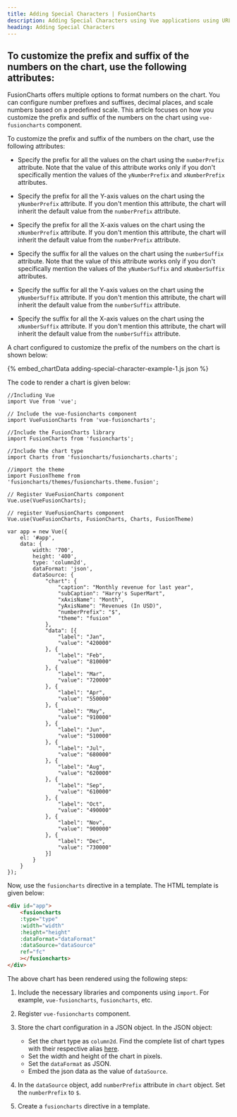 ```yaml
---
title: Adding Special Characters | FusionCharts
description: Adding Special Characters using Vue applications using URLs with FusionCharts, optimizing data presentation. Enhance charts with easy data integration!
heading: Adding Special Characters
---
```


## To customize the prefix and suffix of the numbers on the chart, use the following attributes:

FusionCharts offers multiple options to format numbers on the chart. You can configure number prefixes and suffixes, decimal places, and scale numbers based on a predefined scale. This article focuses on how you customize the prefix and suffix of the numbers on the chart using `vue-fusioncharts` component.

To customize the prefix and suffix of the numbers on the chart, use the following attributes:

* Specify the prefix for all the values on the chart using the `numberPrefix` attribute. Note that the value of this attribute works only if you don't specifically mention the values of the `yNumberPrefix` and `xNumberPrefix` attributes.

* Specify the prefix for all the Y-axis values on the chart using the `yNumberPrefix` attribute. If you don't mention this attribute, the chart will inherit the default value from the `numberPrefix` attribute.

* Specify the prefix for all the X-axis values on the chart using the `xNumberPrefix` attribute. If you don't mention this attribute, the chart will inherit the default value from the `numberPrefix` attribute.

* Specify the suffix for all the values on the chart using the `numberSuffix` attribute. Note that the value of this attribute works only if you don't specifically mention the values of the `yNumberSuffix` and `xNumberSuffix` attributes.

* Specify the suffix for all the Y-axis values on the chart using the `yNumberSuffix` attribute. If you don't mention this attribute, the chart will inherit the default value from the `numberSuffix` attribute.

* Specify the suffix for all the X-axis values on the chart using the `xNumberSuffix` attribute. If you don't mention this attribute, the chart will inherit the default value from the `numberSuffix` attribute.

A chart configured to customize the prefix of the numbers on the chart is shown below:

{% embed_chartData adding-special-character-example-1.js json %}

The code to render a chart is given below:

```
//Including Vue
import Vue from 'vue';

// Include the vue-fusioncharts component
import VueFusionCharts from 'vue-fusioncharts';

//Include the FusionCharts library
import FusionCharts from 'fusioncharts';

//Include the chart type
import Charts from 'fusioncharts/fusioncharts.charts';

//import the theme
import FusionTheme from 'fusioncharts/themes/fusioncharts.theme.fusion';

// Register VueFusionCharts component
Vue.use(VueFusionCharts);

// register VueFusionCharts component
Vue.use(VueFusionCharts, FusionCharts, Charts, FusionTheme)

var app = new Vue({
    el: '#app',
    data: {
        width: '700',
        height: '400',
        type: 'column2d',
        dataFormat: 'json',
        dataSource: {
            "chart": {
                "caption": "Monthly revenue for last year",
                "subCaption": "Harry's SuperMart",
                "xAxisName": "Month",
                "yAxisName": "Revenues (In USD)",
                "numberPrefix": "$",
                "theme": "fusion"
            },
            "data": [{
                "label": "Jan",
                "value": "420000"
            }, {
                "label": "Feb",
                "value": "810000"
            }, {
                "label": "Mar",
                "value": "720000"
            }, {
                "label": "Apr",
                "value": "550000"
            }, {
                "label": "May",
                "value": "910000"
            }, {
                "label": "Jun",
                "value": "510000"
            }, {
                "label": "Jul",
                "value": "680000"
            }, {
                "label": "Aug",
                "value": "620000"
            }, {
                "label": "Sep",
                "value": "610000"
            }, {
                "label": "Oct",
                "value": "490000"
            }, {
                "label": "Nov",
                "value": "900000"
            }, {
                "label": "Dec",
                "value": "730000"
            }]
        }
    }
});
```

Now, use the `fusioncharts` directive in a template. The HTML template is given below:

```HTML
<div id="app">
    <fusioncharts
    :type="type"
    :width="width"
    :height="height"
    :dataFormat="dataFormat"
    :dataSource="dataSource"
    ref="fc"
    ></fusioncharts>
</div>
```

The above chart has been rendered using the following steps:

1. Include the necessary libraries and components using `import`. For example, `vue-fusioncharts`, `fusioncharts`, etc.

2. Register `vue-fusioncharts` component.

3. Store the chart configuration in a JSON object. In the JSON object:
    * Set the chart type as `column2d`. Find the complete list of chart types with their respective alias [here](https://www.fusioncharts.com/dev/chart-guide/list-of-charts).
    * Set the width and height of the chart in pixels. 
    * Set the `dataFormat` as JSON.
    * Embed the json data as the value of `dataSource`.

4. In the `dataSource` object, add `numberPrefix` attribute in `chart` object. Set the `numberPrefix` to `$`.

5. Create a `fusioncharts` directive in a template.
